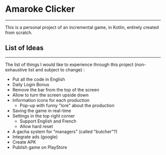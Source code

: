 # Amaroke Clicker
---------

This is a personal project of an incremental game, in Kotlin, entirely created from scratch.

## List of Ideas
---------

The list of things I would like to experience through this project (non-exhaustive list and subject to change) :

* Put all the code in English
* Daily Login Bonus
* Remove the bar from the top of the screen
* Allow to turn the screen upside down
* Information icons for each production
  * Pop-up with funny "lore" about the production
* Saving the game in real-time
* Settings in the top right corner
  * Support English and French
  * Allow hard reset
* A gacha system for "managers" (called "butcher"?)
* Integrate ads (google)
* Create APK
* Publish game on PlayStore